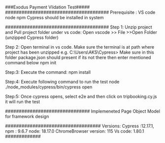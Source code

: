###Exodus Payment Vlidation Test#####
######################################
Prerequisite :
VS code 
node 
npm 
Cypress should be installed in system

######################################
Step 1:
Unzip project and Pull project folder under vs code:
Open vscode >> File >>Open Folder (unzipped Cypress folder)

Step 2:
Open terminal in vs code. Make sure the terminal is at path where project has been unzipped
e.g. C:\Users\AKS\Cypress>
Make sure in this folder package.json should present if its not there then enter mentioned command below
npm init

Step:3:
Execute the command: 
      npm install

Step:4: 
Execute following command to run the test
    node ./node_modules/cypress/bin/cypress open

Step:5:
Once cypress opens, select e2e and then click on tripbooking.cy.js 
it will run the test 

###############################
Implemeneted Page Object Model for framework design

###################################
Versions:
Cypress :12.17.1,
npm : 9.6.7
node: 18.17.0
ChromeBrowser version: 115
Vs code:  1.80.1
#############



